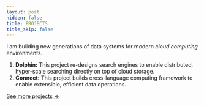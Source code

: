 ```yaml
---
layout: post
hidden: false
title: PROJECTS
title_skip: false
---
```


I am building new generations of data systems for modern *cloud computing* environments.

1. **Dolphin:** This project re-designs search engines to enable distributed, hyper-scale searching 
   directly on top of cloud storage.
1. **Connect:** This project builds cross-language computing framework to enable extensible, efficient data operations.

<p class="post-continue" style="margin-top: 10px;">
	<a href="/projects">See more projects &rarr;</a>
</p>
